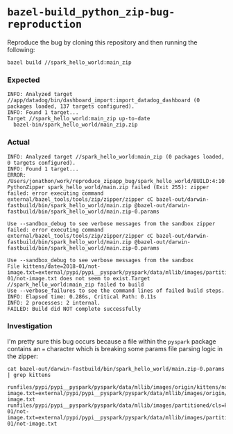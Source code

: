 # `bazel-build_python_zip-bug-reproduction`

Reproduce the bug by cloning this repository and then running the following: 

```
bazel build //spark_hello_world:main_zip
```

### Expected


```
INFO: Analyzed target //app/datadog/bin/dashboard_import:import_datadog_dashboard (0 packages loaded, 137 targets configured).
INFO: Found 1 target...
Target //spark_hello_world:main_zip up-to-date
  bazel-bin/spark_hello_world/main_zip.zip
```


### Actual

```
INFO: Analyzed target //spark_hello_world:main_zip (0 packages loaded, 0 targets configured).
INFO: Found 1 target...
ERROR: /Users/jonathon/work/reproduce_zipapp_bug/spark_hello_world/BUILD:4:10: PythonZipper spark_hello_world/main.zip failed (Exit 255): zipper failed: error executing command external/bazel_tools/tools/zip/zipper/zipper cC bazel-out/darwin-fastbuild/bin/spark_hello_world/main.zip @bazel-out/darwin-fastbuild/bin/spark_hello_world/main.zip-0.params

Use --sandbox_debug to see verbose messages from the sandbox zipper failed: error executing command external/bazel_tools/tools/zip/zipper/zipper cC bazel-out/darwin-fastbuild/bin/spark_hello_world/main.zip @bazel-out/darwin-fastbuild/bin/spark_hello_world/main.zip-0.params

Use --sandbox_debug to see verbose messages from the sandbox
File kittens/date=2018-01/not-image.txt=external/pypi/pypi__pyspark/pyspark/data/mllib/images/partitioned/cls=kittens/date=2018-01/not-image.txt does not seem to exist.Target //spark_hello_world:main_zip failed to build
Use --verbose_failures to see the command lines of failed build steps.
INFO: Elapsed time: 0.286s, Critical Path: 0.11s
INFO: 2 processes: 2 internal.
FAILED: Build did NOT complete successfully
```

### Investigation 

I'm pretty sure this bug occurs because a file within the `pyspark` package contains an `=` character which is breaking some params file parsing
logic in the zipper: 

```
cat bazel-out/darwin-fastbuild/bin/spark_hello_world/main.zip-0.params | grep kittens

runfiles/pypi/pypi__pyspark/pyspark/data/mllib/images/origin/kittens/not-image.txt=external/pypi/pypi__pyspark/pyspark/data/mllib/images/origin/kittens/not-image.txt
runfiles/pypi/pypi__pyspark/pyspark/data/mllib/images/partitioned/cls=kittens/date=2018-01/not-image.txt=external/pypi/pypi__pyspark/pyspark/data/mllib/images/partitioned/cls=kittens/date=2018-01/not-image.txt
```
